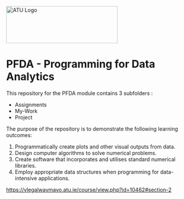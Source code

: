 <img src="https://www.atu.ie/app/themes/atu-theme/assets/main/img/layout/logo-full-accent.svg" alt="ATU Logo" width="300" height="100">

# PFDA - Programming for Data Analytics

This repository for the PFDA module contains 3 subfolders :

- Assignments
- My-Work
- Project

The purpose of the repository is to demonstrate the following learning outcomes:

1. Programmatically create plots and other visual outputs from data.
2. Design computer algorithms to solve numerical problems.
3. Create software that incorporates and utilises standard numerical libraries.
4. Employ appropriate data structures when programming for data-intensive applications.

https://vlegalwaymayo.atu.ie/course/view.php?id=10462#section-2